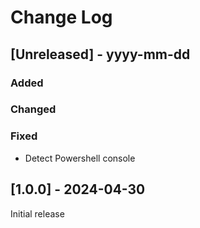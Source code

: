 # Change Log

 
## [Unreleased] - yyyy-mm-dd
 
### Added
 
### Changed
 
### Fixed
- Detect Powershell console
 
## [1.0.0] - 2024-04-30
  
Initial release

 
